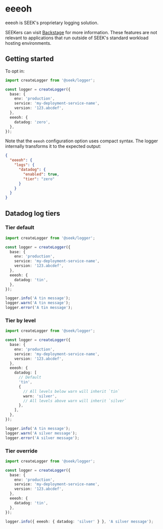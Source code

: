 # eeeoh

eeeoh is SEEK's proprietary logging solution.

SEEKers can visit [Backstage](https://backstage.myseek.xyz/docs/default/system/eeeoh) for more information.
These features are not relevant to applications that run outside of SEEK's standard workload hosting environments.

## Getting started

To opt in:

```typescript
import createLogger from '@seek/logger';

const logger = createLogger({
  base: {
    env: 'production',
    service: 'my-deployment-service-name',
    version: '123.abcdef',
  },
  eeeoh: {
    datadog: 'zero',
  },
});
```

Note that the `eeeoh` configuration option uses compact syntax.
The logger internally transforms it to the expected output:

```json
{
  "eeeoh": {
    "logs": {
      "datadog": {
        "enabled": true,
        "tier": "zero"
      }
    }
  }
}
```

## Datadog log tiers

### Tier default

```typescript
import createLogger from '@seek/logger';

const logger = createLogger({
  base: {
    env: 'production',
    service: 'my-deployment-service-name',
    version: '123.abcdef',
  },
  eeeoh: {
    datadog: 'tin',
  },
});

logger.info('A tin message');
logger.warn('A tin message');
logger.error('A tin message');
```

### Tier by level

```typescript
import createLogger from '@seek/logger';

const logger = createLogger({
  base: {
    env: 'production',
    service: 'my-deployment-service-name',
    version: '123.abcdef',
  },
  eeeoh: {
    datadog: [
      // Default
      'tin',
      {
        // All levels below warn will inherit `tin`
        warn: 'silver',
        // All levels above warn will inherit `silver`
      },
    ],
  },
});

logger.info('A tin message');
logger.warn('A silver message');
logger.error('A silver message');
```

### Tier override

```typescript
import createLogger from '@seek/logger';

const logger = createLogger({
  base: {
    env: 'production',
    service: 'my-deployment-service-name',
    version: '123.abcdef',
  },
  eeeoh: {
    datadog: 'tin',
  },
});

logger.info({ eeeoh: { datadog: 'silver' } }, 'A silver message');
```
